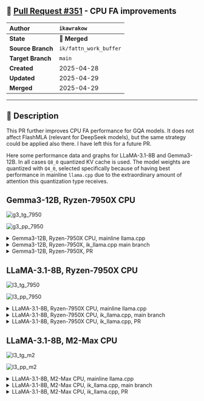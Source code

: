 ## 🔀 [Pull Request #351](https://github.com/ikawrakow/ik_llama.cpp/pull/351) - CPU FA improvements 

| **Author** | `ikawrakow` |
| :--- | :--- |
| **State** | 🔀 **Merged** |
| **Source Branch** | `ik/fattn_work_buffer` |
| **Target Branch** | `main` |
| **Created** | 2025-04-28 |
| **Updated** | 2025-04-29 |
| **Merged** | 2025-04-29 |

---

## 📄 Description

This PR further improves CPU FA performance for GQA models. It does not affect FlashMLA (relevant for DeepSeek models), but the same strategy could be applied also there. I have left this for a future PR.

Here some performance data and graphs for LLaMA-3.1-8B and Gemma3-12B. In all cases `Q8_0` quantized KV cache is used. The model weights are quantized with `Q4_0`, selected specifically because of having best performance in mainline `llama.cpp` due to the extraordinary amount of attention this quantization type receives.

## Gemma3-12B, Ryzen-7950X CPU

![g3_tg_7950](https://github.com/user-attachments/assets/e1f27dfb-8234-4157-9603-6fae9fc40dc0)

![g3_pp_7950](https://github.com/user-attachments/assets/13712509-db82-40a1-945c-670d2b40eee8)

<details>
<summary>Gemma3-12B, Ryzen-7950X CPU, mainline llama.cpp</summary>

|    PP |     TG |   N_KV |   T_PP s | S_PP t/s |   T_TG s | S_TG t/s |
|-------|--------|--------|----------|----------|----------|----------|
|   512 |    128 |      0 |    4.855 |   105.46 |   15.816 |     8.09 |
|   512 |    128 |    512 |    5.743 |    89.15 |   16.529 |     7.74 |
|   512 |    128 |   1024 |    6.337 |    80.80 |   17.091 |     7.49 |
|   512 |    128 |   1536 |    6.516 |    78.58 |   17.199 |     7.44 |
|   512 |    128 |   2048 |    6.688 |    76.56 |   17.309 |     7.39 |
|   512 |    128 |   2560 |    6.882 |    74.40 |   17.416 |     7.35 |
|   512 |    128 |   3072 |    7.075 |    72.36 |   17.526 |     7.30 |
|   512 |    128 |   3584 |    7.291 |    70.22 |   17.638 |     7.26 |
|   512 |    128 |   4096 |    7.493 |    68.33 |   17.746 |     7.21 |
|   512 |    128 |   4608 |    7.751 |    66.05 |   17.769 |     7.20 |
|   512 |    128 |   5120 |    8.153 |    62.80 |   17.957 |     7.13 |
|   512 |    128 |   5632 |    8.658 |    59.13 |   18.072 |     7.08 |
|   512 |    128 |   6144 |    9.215 |    55.56 |   18.165 |     7.05 |
|   512 |    128 |   6656 |    9.792 |    52.29 |   18.264 |     7.01 |
|   512 |    128 |   7168 |   10.360 |    49.42 |   18.378 |     6.97 |
|   512 |    128 |   7680 |   10.964 |    46.70 |   18.484 |     6.92 |
|   512 |    128 |   8192 |   11.576 |    44.23 |   18.599 |     6.88 |
|   512 |    128 |   8704 |   12.193 |    41.99 |   18.687 |     6.85 |
|   512 |    128 |   9216 |   12.805 |    39.98 |   18.817 |     6.80 |
|   512 |    128 |   9728 |   13.402 |    38.20 |   18.923 |     6.76 |
|   512 |    128 |  10240 |   13.914 |    36.80 |   19.047 |     6.72 |
|   512 |    128 |  10752 |   14.442 |    35.45 |   19.226 |     6.66 |
|   512 |    128 |  11264 |   14.966 |    34.21 |   19.333 |     6.62 |
|   512 |    128 |  11776 |   15.517 |    33.00 |   19.372 |     6.61 |
|   512 |    128 |  12288 |   16.000 |    32.00 |   19.480 |     6.57 |
|   512 |    128 |  12800 |   16.504 |    31.02 |   19.593 |     6.53 |
|   512 |    128 |  13312 |   16.998 |    30.12 |   19.706 |     6.50 |
|   512 |    128 |  13824 |   17.607 |    29.08 |   19.810 |     6.46 |
|   512 |    128 |  14336 |   18.041 |    28.38 |   19.976 |     6.41 |
|   512 |    128 |  14848 |   18.543 |    27.61 |   20.092 |     6.37 |
|   512 |    128 |  15360 |   19.050 |    26.88 |   20.216 |     6.33 |
|   512 |    128 |  15872 |   19.514 |    26.24 |   20.393 |     6.28 |
</details>

<details>
<summary> Gemma3-12B, Ryzen-7950X, ik_llama.cpp main branch</summary>

|    PP |     TG |   N_KV |   T_PP s | S_PP t/s |   T_TG s | S_TG t/s |
|-------|--------|--------|----------|----------|----------|----------|
|   512 |    128 |      0 |    2.913 |   175.75 |   15.638 |     8.18 |
|   512 |    128 |    512 |    2.998 |   170.78 |   15.889 |     8.06 |
|   512 |    128 |   1024 |    3.094 |   165.46 |   16.178 |     7.91 |
|   512 |    128 |   1536 |    3.180 |   160.99 |   16.474 |     7.77 |
|   512 |    128 |   2048 |    3.269 |   156.61 |   16.668 |     7.68 |
|   512 |    128 |   2560 |    3.360 |   152.39 |   16.895 |     7.58 |
|   512 |    128 |   3072 |    3.447 |   148.55 |   17.145 |     7.47 |
|   512 |    128 |   3584 |    3.539 |   144.66 |   17.415 |     7.35 |
|   512 |    128 |   4096 |    3.627 |   141.16 |   17.672 |     7.24 |
|   512 |    128 |   4608 |    3.715 |   137.82 |   17.924 |     7.14 |
|   512 |    128 |   5120 |    3.805 |   134.58 |   18.184 |     7.04 |
|   512 |    128 |   5632 |    3.892 |   131.56 |   18.448 |     6.94 |
|   512 |    128 |   6144 |    3.985 |   128.47 |   18.702 |     6.84 |
|   512 |    128 |   6656 |    4.081 |   125.45 |   18.951 |     6.75 |
|   512 |    128 |   7168 |    4.180 |   122.50 |   19.199 |     6.67 |
|   512 |    128 |   7680 |    4.289 |   119.38 |   19.444 |     6.58 |
|   512 |    128 |   8192 |    4.376 |   117.00 |   19.689 |     6.50 |
|   512 |    128 |   8704 |    4.481 |   114.27 |   19.927 |     6.42 |
|   512 |    128 |   9216 |    4.570 |   112.04 |   20.185 |     6.34 |
|   512 |    128 |   9728 |    4.684 |   109.31 |   20.427 |     6.27 |
|   512 |    128 |  10240 |    4.766 |   107.42 |   20.689 |     6.19 |
|   512 |    128 |  10752 |    4.870 |   105.13 |   20.921 |     6.12 |
|   512 |    128 |  11264 |    4.983 |   102.75 |   21.177 |     6.04 |
|   512 |    128 |  11776 |    5.076 |   100.87 |   21.430 |     5.97 |
|   512 |    128 |  12288 |    5.213 |    98.21 |   21.661 |     5.91 |
|   512 |    128 |  12800 |    5.324 |    96.16 |   21.924 |     5.84 |
|   512 |    128 |  13312 |    5.356 |    95.59 |   22.439 |     5.70 |
|   512 |    128 |  13824 |    5.468 |    93.63 |   22.689 |     5.64 |
|   512 |    128 |  14336 |    5.558 |    92.11 |   22.964 |     5.57 |
|   512 |    128 |  14848 |    5.684 |    90.07 |   23.209 |     5.52 |
|   512 |    128 |  15360 |    5.829 |    87.84 |   23.803 |     5.38 |
|   512 |    128 |  15872 |    5.971 |    85.75 |   24.068 |     5.32 |

</details>

<details>
<summary>Gemma3-12B, Ryzen-7950X, PR</summary>

|    PP |     TG |   N_KV |   T_PP s | S_PP t/s |   T_TG s | S_TG t/s |
|-------|--------|--------|----------|----------|----------|----------|
|   512 |    128 |      0 |    2.871 |   178.35 |   15.620 |     8.19 |
|   512 |    128 |    512 |    2.952 |   173.46 |   15.752 |     8.13 |
|   512 |    128 |   1024 |    3.033 |   168.84 |   15.861 |     8.07 |
|   512 |    128 |   1536 |    3.112 |   164.53 |   15.995 |     8.00 |
|   512 |    128 |   2048 |    3.187 |   160.65 |   16.099 |     7.95 |
|   512 |    128 |   2560 |    3.265 |   156.82 |   16.227 |     7.89 |
|   512 |    128 |   3072 |    3.339 |   153.32 |   16.339 |     7.83 |
|   512 |    128 |   3584 |    3.419 |   149.75 |   16.463 |     7.77 |
|   512 |    128 |   4096 |    3.490 |   146.68 |   16.577 |     7.72 |
|   512 |    128 |   4608 |    3.566 |   143.60 |   16.701 |     7.66 |
|   512 |    128 |   5120 |    3.643 |   140.56 |   16.814 |     7.61 |
|   512 |    128 |   5632 |    3.721 |   137.61 |   16.940 |     7.56 |
|   512 |    128 |   6144 |    3.802 |   134.66 |   17.057 |     7.50 |
|   512 |    128 |   6656 |    3.884 |   131.84 |   17.165 |     7.46 |
|   512 |    128 |   7168 |    3.966 |   129.10 |   17.282 |     7.41 |
|   512 |    128 |   7680 |    4.051 |   126.38 |   17.402 |     7.36 |
|   512 |    128 |   8192 |    4.127 |   124.05 |   17.521 |     7.31 |
|   512 |    128 |   8704 |    4.208 |   121.68 |   17.631 |     7.26 |
|   512 |    128 |   9216 |    4.288 |   119.39 |   17.751 |     7.21 |
|   512 |    128 |   9728 |    4.366 |   117.28 |   17.861 |     7.17 |
|   512 |    128 |  10240 |    4.447 |   115.13 |   17.986 |     7.12 |
|   512 |    128 |  10752 |    4.526 |   113.13 |   18.099 |     7.07 |
|   512 |    128 |  11264 |    4.609 |   111.08 |   18.209 |     7.03 |
|   512 |    128 |  11776 |    4.698 |   108.99 |   18.330 |     6.98 |
|   512 |    128 |  12288 |    4.765 |   107.44 |   18.448 |     6.94 |
|   512 |    128 |  12800 |    4.843 |   105.71 |   18.559 |     6.90 |
|   512 |    128 |  13312 |    4.923 |   104.00 |   18.686 |     6.85 |
|   512 |    128 |  13824 |    4.999 |   102.42 |   18.797 |     6.81 |
|   512 |    128 |  14336 |    5.081 |   100.76 |   18.915 |     6.77 |
|   512 |    128 |  14848 |    5.160 |    99.23 |   19.029 |     6.73 |
|   512 |    128 |  15360 |    5.234 |    97.81 |   19.144 |     6.69 |
|   512 |    128 |  15872 |    5.320 |    96.24 |   19.265 |     6.64 |

</details>

## LLaMA-3.1-8B, Ryzen-7950X CPU

![l3_tg_7950](https://github.com/user-attachments/assets/ffa3c090-1155-45a1-af25-5cd9501bb59e)

![l3_pp_7950](https://github.com/user-attachments/assets/cc941136-e853-4389-a5e5-46cc96344869)

<details>
<summary>LLaMA-3.1-8B, Ryzen-7950X CPU, mainline llama.cpp</summary>

|    PP |     TG |   N_KV |   T_PP s | S_PP t/s |   T_TG s | S_TG t/s |
|-------|--------|--------|----------|----------|----------|----------|
|   512 |    128 |      0 |    3.142 |   162.97 |    9.757 |    13.12 |
|   512 |    128 |    512 |    3.843 |   133.21 |   10.188 |    12.56 |
|   512 |    128 |   1024 |    4.755 |   107.68 |   10.650 |    12.02 |
|   512 |    128 |   1536 |    5.603 |    91.37 |   11.111 |    11.52 |
|   512 |    128 |   2048 |    6.516 |    78.58 |   11.663 |    10.98 |
|   512 |    128 |   2560 |    7.336 |    69.79 |   11.965 |    10.70 |
|   512 |    128 |   3072 |    8.223 |    62.27 |   12.806 |    10.00 |
|   512 |    128 |   3584 |    8.933 |    57.32 |   13.365 |     9.58 |
|   512 |    128 |   4096 |    9.856 |    51.95 |   13.786 |     9.28 |
|   512 |    128 |   4608 |   10.706 |    47.82 |   14.193 |     9.02 |
|   512 |    128 |   5120 |   11.364 |    45.05 |   14.343 |     8.92 |
|   512 |    128 |   5632 |   12.454 |    41.11 |   14.798 |     8.65 |
|   512 |    128 |   6144 |   13.314 |    38.46 |   15.306 |     8.36 |
|   512 |    128 |   6656 |   14.295 |    35.82 |   16.040 |     7.98 |
|   512 |    128 |   7168 |   15.305 |    33.45 |   16.261 |     7.87 |
|   512 |    128 |   7680 |   16.176 |    31.65 |   16.296 |     7.85 |
|   512 |    128 |   8192 |   17.431 |    29.37 |   16.787 |     7.62 |
|   512 |    128 |   8704 |   18.729 |    27.34 |   17.301 |     7.40 |
|   512 |    128 |   9216 |   19.666 |    26.03 |   18.312 |     6.99 |
|   512 |    128 |   9728 |   20.288 |    25.24 |   18.825 |     6.80 |
|   512 |    128 |  10240 |   21.463 |    23.86 |   19.068 |     6.71 |
|   512 |    128 |  10752 |   23.474 |    21.81 |   19.701 |     6.50 |
|   512 |    128 |  11264 |   25.045 |    20.44 |   21.869 |     5.85 |
|   512 |    128 |  11776 |   27.214 |    18.81 |   21.128 |     6.06 |
|   512 |    128 |  12288 |   29.659 |    17.26 |   21.934 |     5.84 |
|   512 |    128 |  12800 |   32.139 |    15.93 |   22.233 |     5.76 |
|   512 |    128 |  13312 |   34.763 |    14.73 |   23.041 |     5.56 |
|   512 |    128 |  13824 |   34.760 |    14.73 |   24.010 |     5.33 |
|   512 |    128 |  14336 |   37.343 |    13.71 |   24.287 |     5.27 |
|   512 |    128 |  14848 |   42.109 |    12.16 |   25.254 |     5.07 |
|   512 |    128 |  15360 |   44.581 |    11.48 |   26.290 |     4.87 |
|   512 |    128 |  15872 |   45.159 |    11.34 |   25.655 |     4.99 |

</details>

<details>
<summary>LLaMA-3.1-8B, Ryzen-7950X CPU, ik_llama.cpp, main branch</summary>

|    PP |     TG |   N_KV |   T_PP s | S_PP t/s |   T_TG s | S_TG t/s |
|-------|--------|--------|----------|----------|----------|----------|
|   512 |    128 |      0 |    1.812 |   282.53 |    9.859 |    12.98 |
|   512 |    128 |    512 |    1.856 |   275.84 |    9.971 |    12.84 |
|   512 |    128 |   1024 |    1.911 |   267.87 |   10.082 |    12.70 |
|   512 |    128 |   1536 |    1.976 |   259.05 |   10.207 |    12.54 |
|   512 |    128 |   2048 |    2.025 |   252.81 |   10.323 |    12.40 |
|   512 |    128 |   2560 |    2.078 |   246.34 |   10.442 |    12.26 |
|   512 |    128 |   3072 |    2.137 |   239.57 |   10.559 |    12.12 |
|   512 |    128 |   3584 |    2.210 |   231.72 |   10.674 |    11.99 |
|   512 |    128 |   4096 |    2.248 |   227.76 |   10.791 |    11.86 |
|   512 |    128 |   4608 |    2.299 |   222.75 |   10.909 |    11.73 |
|   512 |    128 |   5120 |    2.357 |   217.24 |   11.024 |    11.61 |
|   512 |    128 |   5632 |    2.408 |   212.60 |   11.140 |    11.49 |
|   512 |    128 |   6144 |    2.467 |   207.51 |   11.255 |    11.37 |
|   512 |    128 |   6656 |    2.519 |   203.22 |   11.369 |    11.26 |
|   512 |    128 |   7168 |    2.578 |   198.63 |   11.488 |    11.14 |
|   512 |    128 |   7680 |    2.628 |   194.79 |   11.607 |    11.03 |
|   512 |    128 |   8192 |    2.688 |   190.46 |   11.720 |    10.92 |
|   512 |    128 |   8704 |    2.742 |   186.70 |   11.842 |    10.81 |
|   512 |    128 |   9216 |    2.796 |   183.10 |   11.965 |    10.70 |
|   512 |    128 |   9728 |    2.848 |   179.75 |   12.078 |    10.60 |
|   512 |    128 |  10240 |    2.910 |   175.97 |   12.194 |    10.50 |
|   512 |    128 |  10752 |    2.964 |   172.76 |   12.319 |    10.39 |
|   512 |    128 |  11264 |    3.021 |   169.48 |   12.440 |    10.29 |
|   512 |    128 |  11776 |    3.077 |   166.40 |   12.547 |    10.20 |
|   512 |    128 |  12288 |    3.136 |   163.27 |   12.670 |    10.10 |
|   512 |    128 |  12800 |    3.193 |   160.33 |   12.799 |    10.00 |
|   512 |    128 |  13312 |    3.252 |   157.42 |   12.913 |     9.91 |
|   512 |    128 |  13824 |    3.309 |   154.71 |   13.018 |     9.83 |
|   512 |    128 |  14336 |    3.372 |   151.85 |   13.152 |     9.73 |
|   512 |    128 |  14848 |    3.429 |   149.30 |   13.270 |     9.65 |
|   512 |    128 |  15360 |    3.491 |   146.65 |   13.370 |     9.57 |
|   512 |    128 |  15872 |    3.554 |   144.08 |   13.496 |     9.48 |

</details>

<details>
<summary>LLaMA-3.1-8B, Ryzen-7950X CPU, ik_llama.cpp,  PR</summary>

|    PP |     TG |   N_KV |   T_PP s | S_PP t/s |   T_TG s | S_TG t/s |
|-------|--------|--------|----------|----------|----------|----------|
|   512 |    128 |      0 |    1.848 |   277.10 |    9.838 |    13.01 |
|   512 |    128 |    512 |    1.834 |   279.16 |    9.893 |    12.94 |
|   512 |    128 |   1024 |    1.891 |   270.70 |    9.971 |    12.84 |
|   512 |    128 |   1536 |    1.951 |   262.37 |   10.033 |    12.76 |
|   512 |    128 |   2048 |    2.003 |   255.62 |   10.082 |    12.70 |
|   512 |    128 |   2560 |    2.057 |   248.90 |   10.147 |    12.61 |
|   512 |    128 |   3072 |    2.111 |   242.51 |   10.200 |    12.55 |
|   512 |    128 |   3584 |    2.169 |   236.00 |   10.258 |    12.48 |
|   512 |    128 |   4096 |    2.217 |   230.97 |   10.314 |    12.41 |
|   512 |    128 |   4608 |    2.268 |   225.72 |   10.368 |    12.35 |
|   512 |    128 |   5120 |    2.322 |   220.51 |   10.423 |    12.28 |
|   512 |    128 |   5632 |    2.372 |   215.83 |   10.479 |    12.22 |
|   512 |    128 |   6144 |    2.430 |   210.68 |   10.538 |    12.15 |
|   512 |    128 |   6656 |    2.477 |   206.73 |   10.575 |    12.10 |
|   512 |    128 |   7168 |    2.530 |   202.39 |   10.626 |    12.05 |
|   512 |    128 |   7680 |    2.580 |   198.42 |   10.685 |    11.98 |
|   512 |    128 |   8192 |    2.637 |   194.15 |   10.738 |    11.92 |
|   512 |    128 |   8704 |    2.682 |   190.88 |   10.791 |    11.86 |
|   512 |    128 |   9216 |    2.740 |   186.87 |   10.847 |    11.80 |
|   512 |    128 |   9728 |    2.785 |   183.83 |   10.903 |    11.74 |
|   512 |    128 |  10240 |    2.849 |   179.69 |   10.959 |    11.68 |
|   512 |    128 |  10752 |    2.892 |   177.03 |   11.015 |    11.62 |
|   512 |    128 |  11264 |    2.949 |   173.60 |   11.068 |    11.56 |
|   512 |    128 |  11776 |    2.995 |   170.93 |   11.122 |    11.51 |
|   512 |    128 |  12288 |    3.058 |   167.45 |   11.179 |    11.45 |
|   512 |    128 |  12800 |    3.102 |   165.06 |   11.233 |    11.39 |
|   512 |    128 |  13312 |    3.164 |   161.82 |   11.285 |    11.34 |
|   512 |    128 |  13824 |    3.210 |   159.52 |   11.339 |    11.29 |
|   512 |    128 |  14336 |    3.271 |   156.54 |   11.394 |    11.23 |
|   512 |    128 |  14848 |    3.319 |   154.26 |   11.447 |    11.18 |
|   512 |    128 |  15360 |    3.380 |   151.49 |   11.504 |    11.13 |
|   512 |    128 |  15872 |    3.428 |   149.34 |   11.560 |    11.07 |

</details>

## LLaMA-3.1-8B, M2-Max CPU

![l3_tg_m2](https://github.com/user-attachments/assets/79f32577-cfa7-4034-998f-ba819fa6f294)

![l3_pp_m2](https://github.com/user-attachments/assets/be6834ec-ff5e-4eb6-869f-d373c0e7d71b)

<details>
<summary>LLaMA-3.1-8B, M2-Max CPU, mainline llama.cpp</summary>

|    PP |     TG |   N_KV |   T_PP s | S_PP t/s |   T_TG s | S_TG t/s |
|-------|--------|--------|----------|----------|----------|----------|
|   512 |    128 |      0 |    4.775 |   107.22 |    4.909 |    26.08 |
|   512 |    128 |    512 |    6.157 |    83.15 |    5.462 |    23.43 |
|   512 |    128 |   1024 |    8.047 |    63.63 |    5.981 |    21.40 |
|   512 |    128 |   1536 |    9.752 |    52.50 |    6.553 |    19.53 |
|   512 |    128 |   2048 |   11.760 |    43.54 |    7.078 |    18.08 |
|   512 |    128 |   2560 |   13.010 |    39.36 |    7.527 |    17.01 |
|   512 |    128 |   3072 |   13.878 |    36.89 |    8.051 |    15.90 |
|   512 |    128 |   3584 |   15.967 |    32.07 |    8.611 |    14.87 |
|   512 |    128 |   4096 |   17.357 |    29.50 |    9.099 |    14.07 |
|   512 |    128 |   4608 |   17.953 |    28.52 |    9.664 |    13.25 |
|   512 |    128 |   5120 |   20.917 |    24.48 |   10.123 |    12.64 |
|   512 |    128 |   5632 |   21.812 |    23.47 |   10.720 |    11.94 |
|   512 |    128 |   6144 |   24.313 |    21.06 |   11.310 |    11.32 |
|   512 |    128 |   6656 |   26.592 |    19.25 |   12.010 |    10.66 |
|   512 |    128 |   7168 |   28.705 |    17.84 |   12.549 |    10.20 |
|   512 |    128 |   7680 |   29.934 |    17.10 |   13.435 |     9.53 |

</details>

<details>
<summary>LLaMA-3.1-8B, M2-Max CPU, ik_llama.cpp, main branch</summary>

|    PP |     TG |   N_KV |   T_PP s | S_PP t/s |   T_TG s | S_TG t/s |
|-------|--------|--------|----------|----------|----------|----------|
|   512 |    128 |      0 |    4.026 |   127.16 |    4.793 |    26.70 |
|   512 |    128 |    512 |    4.150 |   123.36 |    4.949 |    25.87 |
|   512 |    128 |   1024 |    4.322 |   118.45 |    5.292 |    24.19 |
|   512 |    128 |   1536 |    4.524 |   113.18 |    5.263 |    24.32 |
|   512 |    128 |   2048 |    4.740 |   108.01 |    5.415 |    23.64 |
|   512 |    128 |   2560 |    4.966 |   103.11 |    5.558 |    23.03 |
|   512 |    128 |   3072 |    5.154 |    99.34 |    5.708 |    22.42 |
|   512 |    128 |   3584 |    5.330 |    96.06 |    5.930 |    21.59 |
|   512 |    128 |   4096 |    5.471 |    93.59 |    6.072 |    21.08 |
|   512 |    128 |   4608 |    5.636 |    90.85 |    6.161 |    20.78 |
|   512 |    128 |   5120 |    5.755 |    88.96 |    6.449 |    19.85 |
|   512 |    128 |   5632 |    5.919 |    86.50 |    6.473 |    19.78 |
|   512 |    128 |   6144 |    6.142 |    83.36 |    6.672 |    19.19 |
|   512 |    128 |   6656 |    6.242 |    82.03 |    6.838 |    18.72 |
|   512 |    128 |   7168 |    6.287 |    81.44 |    6.923 |    18.49 |
|   512 |    128 |   7680 |    6.406 |    79.93 |    7.077 |    18.09 |

</details>

<details>
<summary>LLaMA-3.1-8B, M2-Max CPU, ik_llama.cpp, PR</summary>

|    PP |     TG |   N_KV |   T_PP s | S_PP t/s |   T_TG s | S_TG t/s |
|-------|--------|--------|----------|----------|----------|----------|
|   512 |    128 |      0 |    4.035 |   126.88 |    4.842 |    26.73 |
|   512 |    128 |    512 |    4.139 |   123.70 |    4.868 |    26.29 |
|   512 |    128 |   1024 |    4.250 |   120.46 |    4.955 |    25.83 |
|   512 |    128 |   1536 |    4.408 |   116.16 |    5.055 |    25.32 |
|   512 |    128 |   2048 |    4.605 |   111.19 |    5.181 |    24.70 |
|   512 |    128 |   2560 |    4.790 |   106.90 |    5.250 |    24.38 |
|   512 |    128 |   3072 |    5.022 |   101.96 |    5.362 |    23.87 |
|   512 |    128 |   3584 |    5.198 |    98.50 |    5.379 |    23.80 |
|   512 |    128 |   4096 |    5.395 |    94.90 |    5.460 |    23.44 |
|   512 |    128 |   4608 |    5.546 |    92.31 |    5.543 |    23.09 |
|   512 |    128 |   5120 |    5.671 |    90.28 |    5.717 |    22.39 |
|   512 |    128 |   5632 |    5.793 |    88.39 |    5.718 |    22.39 |
|   512 |    128 |   6144 |    5.967 |    85.80 |    5.820 |    21.99 |
|   512 |    128 |   6656 |    6.051 |    84.61 |    5.901 |    21.69 |
|   512 |    128 |   7168 |    6.147 |    83.29 |    5.972 |    21.43 |
|   512 |    128 |   7680 |    6.228 |    82.21 |    6.081 |    21.05 |

</details>